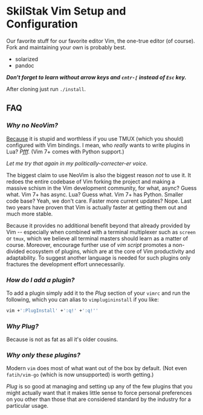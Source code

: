 # SkilStak Vim Setup and Configuration

Our favorite stuff for our favorite editor Vim, the one-true editor (of course). Fork and maintaining your own is probably best.

* solarized
* pandoc 

***Don't forget to learn without arrow keys and `cntr-[` instead of `Esc` key.***

After cloning just run `./install`.

## FAQ

### *Why no NeoVim?*

[Because](https://skilstak.io) it is stupid and worthless if you use TMUX (which you should) configured with Vim bindings. I mean, who *really* wants to write plugins in Lua? *Pfff.* (Vim 7+ comes with Python support.)

*Let me try that again in my politically-correcter-er voice.*

The biggest claim to use NeoVim is also the biggest reason *not* to use it. It redoes the entire codebase of Vim forking the project and making a massive schism in the Vim development community, for what, async? Guess what. Vim 7+ has async. Lua? Guess what. Vim 7+ has Python. Smaller code base? Yeah, we don't care. Faster more current updates? Nope. Last two years have proven that Vim is actually faster at getting them out and much more stable.

Because it provides no additional benefit beyond that already provided by Vim -- especially when combined with a terminal multiplexer such as `screen` or `tmux`, which we believe all terminal masters should learn as a matter of course. Moreover, encourage further use of *vim script* promotes a non-divided ecosystem of plugins, which are at the core of Vim productivity and adaptability. To suggest another language is needed for such plugins only fractures the development effort unnecessarily.

### *How do I add a plugin?*

To add a plugin simply add it to the *Plug* section of your `vimrc` and run the following, which you can alias to `vimplugininstall` if you like:

```sh
vim +':PlugInstall' +':q!' +':q!''
```

### *Why Plug?*

Because is not as fat as all it's older cousins.

### *Why only these plugins?*

Modern `vim` does most of what want out of the box by default. (Not even `fatih/vim-go` (which is now unsupported) is worth getting.)

*Plug* is so good at managing and setting up any of the few plugins that you might actually want that it makes little sense to force personal preferences on you other than those that are considered standard by the industry for a particular usage.
